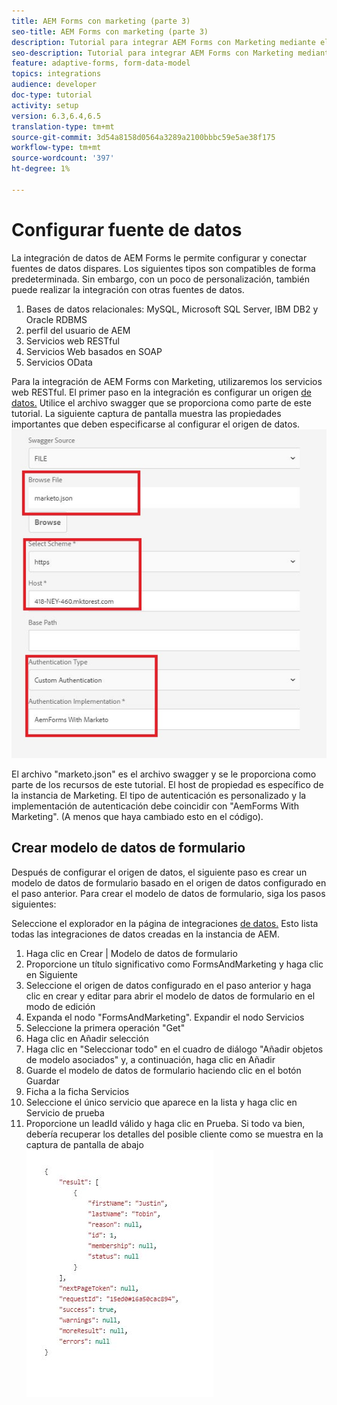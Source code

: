 ```yaml
---
title: AEM Forms con marketing (parte 3)
seo-title: AEM Forms con marketing (parte 3)
description: Tutorial para integrar AEM Forms con Marketing mediante el Modelo de datos de formulario de AEM Forms.
seo-description: Tutorial para integrar AEM Forms con Marketing mediante el Modelo de datos de formulario de AEM Forms.
feature: adaptive-forms, form-data-model
topics: integrations
audience: developer
doc-type: tutorial
activity: setup
version: 6.3,6.4,6.5
translation-type: tm+mt
source-git-commit: 3d54a8158d0564a3289a2100bbbc59e5ae38f175
workflow-type: tm+mt
source-wordcount: '397'
ht-degree: 1%

---
```



# Configurar fuente de datos

La integración de datos de AEM Forms le permite configurar y conectar fuentes de datos dispares. Los siguientes tipos son compatibles de forma predeterminada. Sin embargo, con un poco de personalización, también puede realizar la integración con otras fuentes de datos.

1. Bases de datos relacionales: MySQL, Microsoft SQL Server, IBM DB2 y Oracle RDBMS
1. perfil del usuario de AEM
1. Servicios web RESTful
1. Servicios Web basados en SOAP
1. Servicios OData

Para la integración de AEM Forms con Marketing, utilizaremos los servicios web RESTful. El primer paso en la integración es configurar un origen [de datos.](https://helpx.adobe.com/experience-manager/6-4/forms/using/configure-data-sources.html#ConfigureRESTfulwebservices) Utilice el archivo swagger que se proporciona como parte de este tutorial. La siguiente captura de pantalla muestra las propiedades importantes que deben especificarse al configurar el origen de datos.
![datasource](assets/datasource.jfif)

El archivo &quot;marketo.json&quot; es el archivo swagger y se le proporciona como parte de los recursos de este tutorial.
El host de propiedad es específico de la instancia de Marketing.
El tipo de autenticación es personalizado y la implementación de autenticación debe coincidir con &quot;AemForms With Marketing&quot;. (A menos que haya cambiado esto en el código).

## Crear modelo de datos de formulario

Después de configurar el origen de datos, el siguiente paso es crear un modelo de datos de formulario basado en el origen de datos configurado en el paso anterior. Para crear el modelo de datos de formulario, siga los pasos siguientes:

Seleccione el explorador en la página de integraciones [de datos.](http://localhost:4502/aem/forms.html/content/dam/formsanddocuments-fdm) Esto lista todas las integraciones de datos creadas en la instancia de AEM.

1. Haga clic en Crear | Modelo de datos de formulario
1. Proporcione un título significativo como FormsAndMarketing y haga clic en Siguiente
1. Seleccione el origen de datos configurado en el paso anterior y haga clic en crear y editar para abrir el modelo de datos de formulario en el modo de edición
1. Expanda el nodo &quot;FormsAndMarketing&quot;. Expandir el nodo Servicios
1. Seleccione la primera operación &quot;Get&quot;
1. Haga clic en Añadir selección
1. Haga clic en &quot;Seleccionar todo&quot; en el cuadro de diálogo &quot;Añadir objetos de modelo asociados&quot; y, a continuación, haga clic en Añadir
1. Guarde el modelo de datos de formulario haciendo clic en el botón Guardar
1. Ficha a la ficha Servicios
1. Seleccione el único servicio que aparece en la lista y haga clic en Servicio de prueba
1. Proporcione un leadId válido y haga clic en Prueba. Si todo va bien, debería recuperar los detalles del posible cliente como se muestra en la captura de pantalla de abajo
   ![testresults](assets/testresults.jfif)
